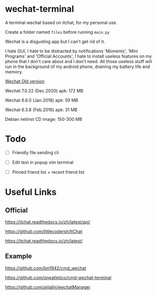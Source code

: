 # wechat-terminal
A terminal wechat based on itchat, for my personal use.

Create a folder named `files` before running `main.py`

Wechat is a disgusting app but I can't get rid of it.

I hate GUI, I hate to be distracted by notifications 'Moments', 'Mini Programs' and 'Official Accounts', I hate to install useless features on my phone that I don't care about and I don't need. All those useless stuff will run in the background of my android phone, draining my battery life and memory.

[Wechat Old version](https://androidapksfree.com/wechat/com-tencent-mm/old/)

Wechat 7.0.22 (Dec.2020) apk: 172 MB

Wechat 6.6.0 (Jan.2018) apk: 59  MB

Wechat 6.3.8 (Feb.2016) apk: 31  MB

Debian netinst CD image: 150-300 MB


<!-- # Screenshots -->

<!-- <img src="./screenshots/chat.png" alt="computer" width="50%" /> -->



# Todo
- [ ] Friendly file sending cli
- [ ] Edit text in popup vim terminal
- [ ] Pinned friend list + recent friend list



# Useful Links
## Official

https://itchat.readthedocs.io/zh/latest/api/

https://github.com/littlecodersh/ItChat

https://itchat.readthedocs.io/zh/latest/


## Example

https://github.com/lim1942/cmd_wechat

https://github.com/oneatletico/cmd-wechat-terminal

https://github.com/aijialin/wechatManager

